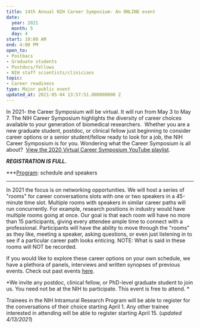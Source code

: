 ```yaml
---
title: 14th Annual NIH Career Symposium- An ONLINE event
date:
  year: 2021
  month: 5
  day: 4
start: 10:00 AM
end: 4:00 PM
open_to:
- Postbacs
- Graduate students
- Postdocs/fellows
- NIH staff scientists/clinicians
topic:
- Career readiness
type: Major public event
updated_at: 2021-05-04 13:57:51.000000000 Z
---
```

In 2021- the Career Symposium will be virtual. It will run from May 3 to
May 7. The NIH Career Symposium highlights the diversity of career
choices available to *your* generation of biomedical researchers. 
Whether you are a new graduate student, postdoc, or clinical fellow just
beginning to consider career options or a senior student/fellow ready to
look for a job, the NIH Career Symposium is for you. Wondering what the
Career Symposium is all about?  [View the 2020 Virtual Career Symposium
YouTube playlist][1].

<em><strong>REGISTRATION IS FULL. </strong></em>

***[Program][2]: schedule and speakers  
***

In 2021 the focus is on networking opportunities. We will host a series
of "rooms" for career conversations slots with one or two speakers in a
45-minute time slot. Multiple rooms with speakers in similar career
paths will run concurrently. For example, research positions in industry
would have multiple rooms going at once. Our goal is that each room will
have no more than 15 participants, giving every attendee ample time to
connect with a professional. Participants will have the ability to move
through the "rooms" as they like, meeting a speaker, asking questions,
or even just listening in to see if a particular career path looks
enticing. NOTE: What is said in these rooms will NOT be recorded.

If you would like to explore these career options on your own schedule,
we have a plethora of panels, interviews and written synopses of
previous events. Check out past events [here][3].

*We invite any postdoc, clinical fellow, or PhD-level graduate student
to join us. You need not be at the NIH to participate. This event is
free to attend. *

Trainees in the NIH Intramural Research Program will be able to register
for the conversations of their choice starting April 1. Any other
trainee interested in attending will be able to register starting April
15. (*updated 4/13/2021*)

##  



[1]: https://www.y
[2]: http://www.training.nih.gov/assets/Career_Symposium_2021_Short_Program.pdf
[3]: https://www.training.nih.gov/nih_career_symposium
